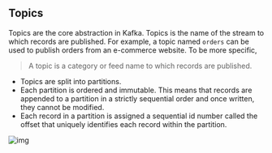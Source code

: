 ## Topics

Topics are the core abstraction in Kafka. Topics is the name of the stream to which records are published. For example, a topic named `orders` can be used to publish orders from an e-commerce website. To be more specific, 
> A topic is a category or feed name to which records are published.

- Topics are split into partitions.
- Each partition is ordered and immutable. This means that records are appended to a partition in a strictly sequential order and once written, they cannot be modified.
- Each record in a partition is assigned a sequential id number called the offset that uniquely identifies each record within the partition.

![img](https://developers.redhat.com/sites/default/files/styles/article_floated/public/RHOSAK%20%20Fig2.png?itok=snniV09u)